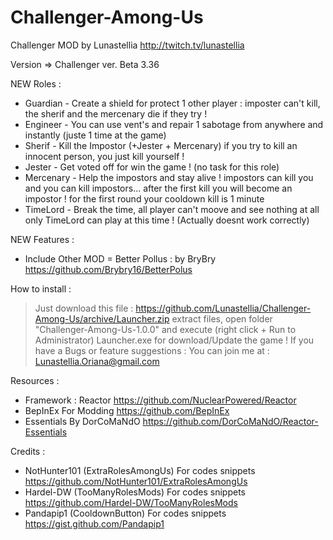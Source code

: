 # Challenger-Among-Us
Challenger MOD by Lunastellia 
http://twitch.tv/lunastellia


Version => Challenger ver. Beta 3.36

 NEW Roles :

* Guardian - Create a shield for protect 1 other player : imposter can't kill, the sherif and the mercenary die if they try !
* Engineer - You can use vent's and repair 1 sabotage from anywhere and instantly (juste 1 time at the game)
* Sherif - Kill the Impostor (+Jester + Mercenary) if you try to kill an innocent person, you just kill yourself !
* Jester - Get voted off for win the game ! (no task for this role)
* Mercenary - Help the impostors and stay alive ! impostors can kill you and you can kill impostors... after the first kill you will become an impostor !
 for the first round your cooldown kill is 1 minute
* TimeLord - Break the time, all player can't moove and see nothing at all only TimeLord can play at this time ! (Actually doesnt work correctly) 
 

 NEW Features :
* Include Other MOD = Better Pollus : by BryBry 
https://github.com/Brybry16/BetterPolus

How to install : 


> Just download this file : https://github.com/Lunastellia/Challenger-Among-Us/archive/Launcher.zip
> extract files, open folder "Challenger-Among-Us-1.0.0" and execute (right click + Run to Administrator) Launcher.exe for download/Update the game !
> If you have a Bugs or feature suggestions : You can join me at : Lunastellia.Oriana@gmail.com

 Resources :

* Framework : Reactor
https://github.com/NuclearPowered/Reactor
* BepInEx For Modding
https://github.com/BepInEx 
* Essentials By DorCoMaNdO
https://github.com/DorCoMaNdO/Reactor-Essentials

 Credits :

* NotHunter101 (ExtraRolesAmongUs) For codes snippets
https://github.com/NotHunter101/ExtraRolesAmongUs
* Hardel-DW (TooManyRolesMods) For codes snippets
https://github.com/Hardel-DW/TooManyRolesMods
* Pandapip1 (CooldownButton) For codes snippets
https://gist.github.com/Pandapip1



